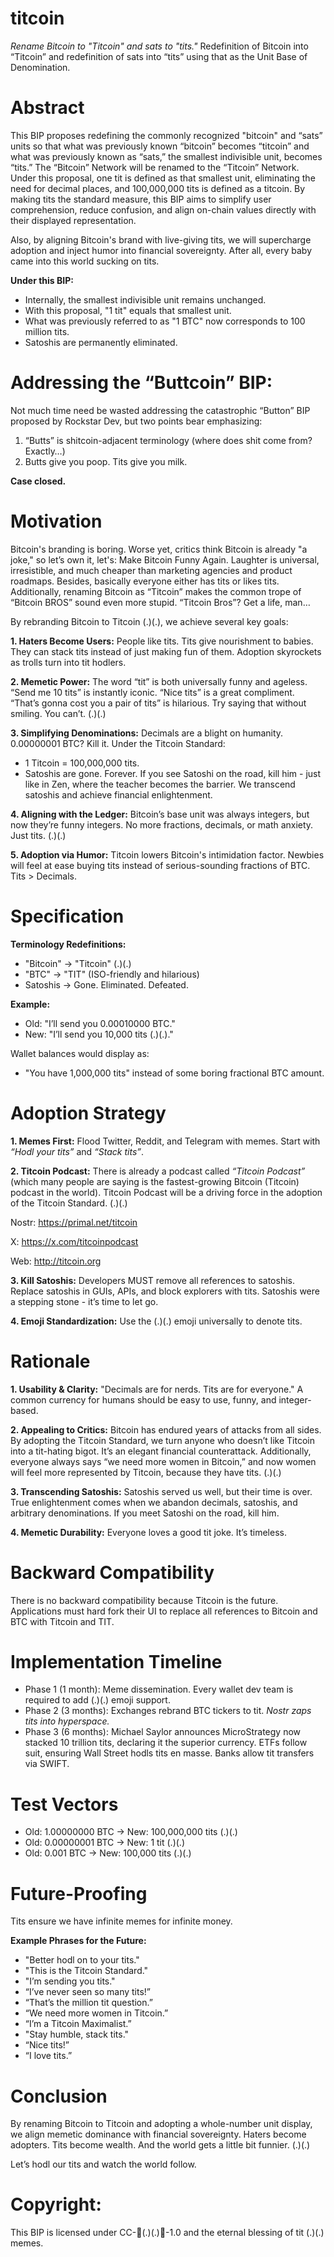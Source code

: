 # titcoin
_Rename Bitcoin to "Titcoin" and sats to "tits."_
Redefinition of Bitcoin into “Titcoin” and redefinition of sats into “tits” using that as the Unit Base of Denomination.

# Abstract
This BIP proposes redefining the commonly recognized "bitcoin" and “sats” units so that what was previously known “bitcoin” becomes “titcoin” and what was previously known as “sats,” the smallest indivisible unit, becomes “tits.” The “Bitcoin” Network will be renamed to the “Titcoin” Network. Under this proposal, one tit is defined as that smallest unit, eliminating the need for decimal places, and 100,000,000 tits is defined as a titcoin. By making tits the standard measure, this BIP aims to simplify user comprehension, reduce confusion, and align on-chain values directly with their displayed representation.

Also, by aligning Bitcoin's brand with live-giving tits, we will supercharge adoption and inject humor into financial sovereignty. After all, every baby came into this world sucking on tits.

**Under this BIP:**
- Internally, the smallest indivisible unit remains unchanged.
- With this proposal, "1 tit" equals that smallest unit.
- What was previously referred to as "1 BTC" now corresponds to 100 million tits.
- Satoshis are permanently eliminated.

# Addressing the “Buttcoin” BIP:
Not much time need be wasted addressing the catastrophic “Button” BIP proposed by Rockstar Dev, but two points bear emphasizing:

1. “Butts” is shitcoin-adjacent terminology (where does shit come from? Exactly…)
2. Butts give you poop. Tits give you milk.

**Case closed.**

# Motivation
Bitcoin's branding is boring. Worse yet, critics think Bitcoin is already "a joke," so let’s own it, let's: Make Bitcoin Funny Again. Laughter is universal, irresistible, and much cheaper than marketing agencies and product roadmaps. Besides, basically everyone either has tits or likes tits. Additionally, renaming Bitcoin as “Titcoin” makes the common trope of “Bitcoin BROS” sound even more stupid. “Titcoin Bros”? Get a life, man… 

By rebranding Bitcoin to Titcoin (.)(.), we achieve several key goals:

**1. Haters Become Users:**
People like tits. Tits give nourishment to babies. They can stack tits instead of just making fun of them. Adoption skyrockets as trolls turn into tit hodlers.

**2. Memetic Power:**
The word “tit” is both universally funny and ageless. “Send me 10 tits” is instantly iconic. “Nice tits” is a great compliment. “That’s gonna cost you a pair of tits” is hilarious. Try saying that without smiling. You can’t. (.)(.)

**3. Simplifying Denominations:**
Decimals are a blight on humanity. 0.00000001 BTC? Kill it. Under the Titcoin Standard:

   - 1 Titcoin = 100,000,000 tits.
   - Satoshis are gone. Forever. If you see Satoshi on the road, kill him - just like in Zen, where the teacher becomes the barrier. We transcend satoshis and achieve financial enlightenment.

**4. Aligning with the Ledger:**
Bitcoin’s base unit was always integers, but now they’re funny integers. No more fractions, decimals, or math anxiety. Just tits. (.)(.)

**5. Adoption via Humor:**
Titcoin lowers Bitcoin's intimidation factor. Newbies will feel at ease buying tits instead of serious-sounding fractions of BTC. Tits > Decimals.

# Specification
**Terminology Redefinitions:**
- "Bitcoin" → "Titcoin" (.)(.)
- "BTC" → "TIT" (ISO-friendly and hilarious)
- Satoshis → Gone. Eliminated. Defeated.

**Example:**

- Old: "I’ll send you 0.00010000 BTC."
- New: "I’ll send you 10,000 tits (.)(.)."

Wallet balances would display as:

- "You have 1,000,000 tits" instead of some boring fractional BTC amount.

# Adoption Strategy

**1. Memes First:**
Flood Twitter, Reddit, and Telegram with memes. Start with *“Hodl your tits”* and *“Stack tits”*.

**2. Titcoin Podcast:**
There is already a podcast called _“Titcoin Podcast”_ (which many people are saying is the fastest-growing Bitcoin (Titcoin) podcast in the world). Titcoin Podcast will be a driving force in the adoption of the Titcoin Standard. (.)(.)

Nostr: https://primal.net/titcoin

X: https://x.com/titcoinpodcast 

Web: http://titcoin.org 

**3. Kill Satoshis:**
   Developers MUST remove all references to satoshis. Replace satoshis in GUIs, APIs, and block explorers with tits. Satoshis were a stepping stone - it’s time to let go.

**4. Emoji Standardization:**
   Use the (.)(.) emoji universally to denote tits.


# Rationale

**1. Usability & Clarity:**
"Decimals are for nerds. Tits are for everyone." A common currency for humans should be easy to use, funny, and integer-based.

**2. Appealing to Critics:**
Bitcoin has endured years of attacks from all sides. By adopting the Titcoin Standard, we turn anyone who doesn’t like Titcoin into a tit-hating bigot. It’s an elegant financial counterattack. Additionally, everyone always says “we need more women in Bitcoin,” and now women will feel more represented by Titcoin, because they have tits. (.)(.)

**3. Transcending Satoshis:**
Satoshis served us well, but their time is over. True enlightenment comes when we abandon decimals, satoshis, and arbitrary denominations. If you meet Satoshi on the road, kill him.

**4. Memetic Durability:**
Everyone loves a good tit joke. It’s timeless.

# Backward Compatibility

There is no backward compatibility because Titcoin is the future. Applications must hard fork their UI to replace all references to Bitcoin and BTC with Titcoin and TIT.

# Implementation Timeline

- Phase 1 (1 month): Meme dissemination. Every wallet dev team is required to add (.)(.) emoji support.
- Phase 2 (3 months): Exchanges rebrand BTC tickers to tit. *Nostr zaps tits into hyperspace.*
- Phase 3 (6 months): Michael Saylor announces MicroStrategy now stacked 10 trillion tits, declaring it the superior currency. ETFs follow suit, ensuring Wall Street hodls tits en masse. Banks allow tit transfers via SWIFT.

# Test Vectors

- Old: 1.00000000 BTC → New: 100,000,000 tits (.)(.)
- Old: 0.00000001 BTC → New: 1 tit (.)(.)
- Old: 0.001 BTC → New: 100,000 tits (.)(.)

# Future-Proofing

Tits ensure we have infinite memes for infinite money.

**Example Phrases for the Future:**
- "Better hodl on to your tits."
- "This is the Titcoin Standard."
- "I’m sending you tits."
- “I’ve never seen so many tits!”
- “That’s the million tit question.”
- “We need more women in Titcoin.”
- “I’m a Titcoin Maximalist.”
- "Stay humble, stack tits."
- “Nice tits!”
- “I love tits.”

# Conclusion

By renaming Bitcoin to Titcoin and adopting a whole-number unit display, we align memetic dominance with financial sovereignty. Haters become adopters. Tits become wealth. And the world gets a little bit funnier. (.)(.)

Let’s hodl our tits and watch the world follow.

# Copyright:
This BIP is licensed under CC-🫱(.)(.)🫲-1.0 and the eternal blessing of tit (.)(.) memes.
